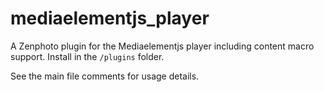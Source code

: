 mediaelementjs_player
=====================

A Zenphoto plugin for the Mediaelementjs player including content macro support. 
Install in the `/plugins` folder.

See the main file comments for usage details.